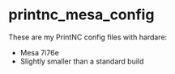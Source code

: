 # printnc_mesa_config

These are my PrintNC config files with hardare:

- Mesa 7i76e
- Slightly smaller than a standard build
